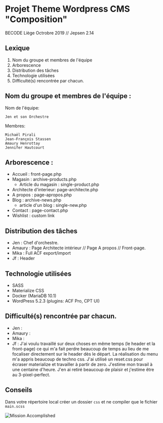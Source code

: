 
# Projet Theme Wordpress CMS  "Composition"
BECODE Liège Octrobre 2019 // Jepsen 2.14


## Lexique
1. Nom du groupe et membres de l'équipe
2. Arborescence
3. Distribution des tâches
4. Technologie utilisées
5. Difficulté(s) rencontrée par chacun.

## Nom du groupe et membres de l'équipe :
Nom de l'équipe:

	Jen et son Orchestre
Membres:

	Michaël Pirali
	Jean-François Stassen
	Amaury Henrottay
	Jennifer Hautcourt
	
## Arborescence :
- Accueil : front-page.php
- Magasin : archive-products.php
	- Article du magasin : single-product.php
- Architecte d'interieur: page-architecte.php
- A propos : page-apropos.php
- Blog : archive-news.php
	- article d'un blog : single-new.php
- Contact : page-contact.php
- Wishlist : custom link

## Distribution des tâches
- Jen : Chef d'orchestre.
- Amaury : Page Architecte intérieur // Page A propos // Front-page.
- Mika : Full ACF export/import
- Jf : Header
## Technologie utilisées
- SASS
- Materialize CSS
- Docker (MariaDB 10.1)
- WordPress 5.2.3 (plugins: ACF Pro, CPT UI)
## Difficulté(s) rencontrée par chacun.
- Jen :
- Amaury : 
- Mika : 
- Jf : J'ai voulu travaillé sur deux choses en même temps (le header et la front-page) ce qui m'a fait perdre beaucoup de temps au lieu de me focaliser directement sur le header dès le départ.
	La réalisation du menu m'a appris beaucoup de techno css. J'ai utilisé un reset.css pour écraser materialize et travailler à partir de zero.  J'estime mon travail à une centaine d'heure. J'en ai retiré beaucoup de plaisir et j'estime être au 3-pixel-perfect.

## Conseils
Dans votre répertoire local créer un dossier `css` et ne compiler que le fichier `main.scss`

![Mission Accomplished](https://cdn.theatlantic.com/assets/media/img/mt/2018/04/RTRS0M7/lead_720_405.jpg?mod=1533691469)

